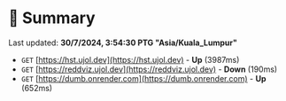 # 📖 Summary
Last updated: **30/7/2024, 3:54:30 PTG "Asia/Kuala_Lumpur"**

- `GET` [https://hst.ujol.dev](https://hst.ujol.dev) - **Up** (3987ms)
- `GET` [https://reddviz.ujol.dev](https://reddviz.ujol.dev) - **Down** (190ms)
- `GET` [https://dumb.onrender.com](https://dumb.onrender.com) - **Up** (652ms)

